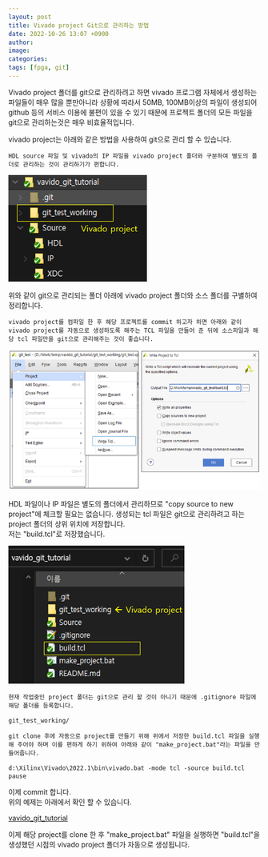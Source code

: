 ```yaml
---
layout: post
title: Vivado project Git으로 관리하는 방법
date: 2022-10-26 13:07 +0900
author: 
image:
categories: 
tags: [fpga, git]
---
```


  
Vivado project 폴더를 git으로 관리하려고 하면 vivado 프로그램 자체에서 생성하는 파일들이 매우 많을 뿐만아니라 상황에 따라서 50MB, 100MB이상의 파일이 생성되어 github 등의 서비스 이용에 불편이 있을 수 있기 때문에 프로젝트 폴더의 모든 파일을 git으로 관리하는것은 매우 비효율적입니다.

vivado project는 아래와 같은 방법을 사용하여 git으로 관리 할 수 있습니다. 


`HDL source 파일 및 vivado의 IP 파일을 vivado project 폴더와 구분하여 별도의 폴더로 관리하는 것이 관리하기가 편합니다.`  


![vivado project](assets/img/fpga/2022-10-26-vivado-project_1.PNG)  

위와 같이 git으로 관리되는 폴더 아래에 vivado project 폴더와 소스 폴더를 구별하여 정리합니다.

`vivado project를 컴파일 한 후 해당 프로젝트를 commit 하고자 하면 아래와 같이 vivado project를 자동으로 생성하도록 해주는 TCL 파일을 만들어 준 뒤에 소스파일과 해당 tcl 파일만을 git으로 관리해주는 것이 좋습니다.`

![vivado project](assets/img/fpga/2022-10-26-vivado-project_2.PNG)  

HDL 파일이나 IP 파일은 별도의 폴더에서 관리하므로 "copy source to new project"에 체크할 필요는 없습니다. 생성되는 tcl 파일은 git으로 관리하려고 하는 project 폴더의 상위 위치에 저장합니다.  
저는 "build.tcl"로 저장했습니다.  

![vivado project](assets/img/fpga/2022-10-26-vivado-project_3.PNG)  

`현재 작업중인 project 폴더는 git으로 관리 할 것이 아니기 때문에 .gitignore 파일에 해당 폴더를 등록합니다.`  

```
git_test_working/
```

`git clone 후에 자동으로 project를 만들기 위해 위에서 저장한 build.tcl 파일을 실행해 주어야 하며 이를 편하게 하기 위하여 아래와 같이 "make_project.bat"라는 파일을 만들어줍니다.`

```
d:\Xilinx\Vivado\2022.1\bin\vivado.bat -mode tcl -source build.tcl
pause
```  

이제 commit 합니다.  
위의 예제는 아래에서 확인 할 수 있습니다.  

[vavido_git_tutorial](https://github.com/jeongcho/vavido_git_tutorial)  

이제 해당 project를 clone 한 후 "make_project.bat" 파일을 실행하면 "build.tcl"을 생성했던 시점의 vivado project 폴더가 자동으로 생성됩니다.